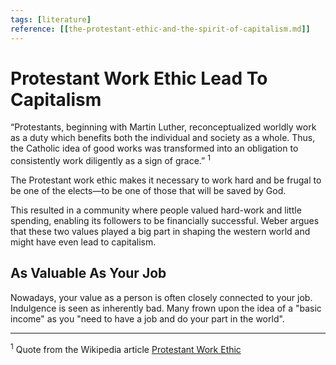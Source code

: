 ```yaml
---
tags: [literature]
reference: [[the-protestant-ethic-and-the-spirit-of-capitalism.md]]
---
```


# Protestant Work Ethic Lead To Capitalism

“Protestants, beginning with Martin Luther, reconceptualized worldly work as a duty which benefits both the individual and society as a whole. Thus, the Catholic idea of good works was transformed into an obligation to consistently work diligently as a sign of grace.”&nbsp;<sup>1</sup>

The Protestant work ethic makes it necessary to work hard and be frugal to be one of the elects—to be one of those that will be saved by God.

This resulted in a community where people valued hard-work and little spending, enabling its followers to be financially successful. Weber argues that these two values played a big part in shaping the western world and might have even lead to capitalism. 

## As Valuable As Your Job

Nowadays, your value as a person is often closely connected to your job. Indulgence is seen as inherently bad. Many frown upon the idea of a "basic income" as you "need to have a job and do your part in the world".

---
<sup>1</sup>&nbsp;Quote from the Wikipedia article [Protestant Work Ethic](https://en.wikipedia.org/wiki/Protestant_work_ethic)